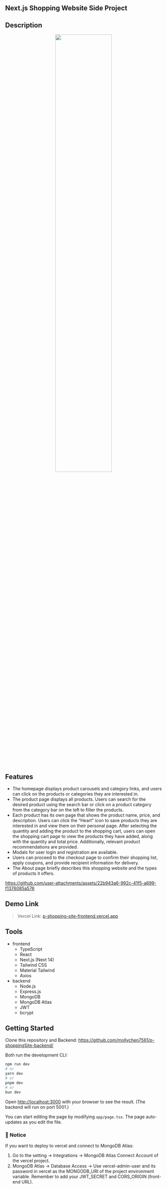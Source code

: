 ## Next.js Shopping Website Side Project

## Description

<center><img src="https://github.com/user-attachments/assets/245ba455-630f-44a8-8f63-a2bb1cb2a2f1" width="60%"/></center>



## Features
- The homepage displays product carousels and category links, and users can click on the products or categories they are interested in.
- The product page displays all products. Users can search for the desired product using the search bar or click on a product category from the category bar on the left to filter the products.
- Each product has its own page that shows the product name, price, and description. Users can click the “Heart” icon to save products they are interested in and view them on their personal page. After selecting the quantity and adding the product to the shopping cart, users can open the shopping cart page to view the products they have added, along with the quantity and total price. Additionally, relevant product recommendations are provided.
- Modals for user login and registration are available.
- Users can proceed to the checkout page to confirm their shopping list, apply coupons, and provide recipient information for delivery.
- The About page briefly describes this shopping website and the types of products it offers.

https://github.com/user-attachments/assets/22b943a6-992c-41f5-a699-f1376085a576

## Demo Link
> Vercel Link: [p-shopping-site-frontend.vercel.app](https://p-shopping-site-frontend.vercel.app/)

## Tools

- frontend
  - TypeScript
  - React
  - Next.js (Next 14)
  - Tailwind CSS
  - Material Tailwind
  - Axios
- backend
  - Node.js  
  - Express.js
  - MongoDB
  - MongoDB Atlas
  - JWT
  - bcrypt 

## Getting Started

Clone this repository and Backend: https://github.com/mollychen7561/p-shoppingSite-backend/

Both run the development CLI:

```bash
npm run dev
# or
yarn dev
# or
pnpm dev
# or
bun dev
```

Open [http://localhost:3000](http://localhost:3000) with your browser to see the result.
(The backend will run on port 5001.)

You can start editing the page by modifying `app/page.tsx`. The page auto-updates as you edit the file.

### 📌 Notice
If you want to deploy to vercel and connect to MongoDB Atlas:
1. Go to the setting -> Integrations -> MongoDB Atlas Connect Account of the vercel project.
2. MongoDB Atlas -> Database Access -> Use vercel-admin-user and its password in vercel as the MONGODB_URI of the project environment variable. Remember to add your JWT_SECRET and CORS_ORIGIN (front-end URL).


